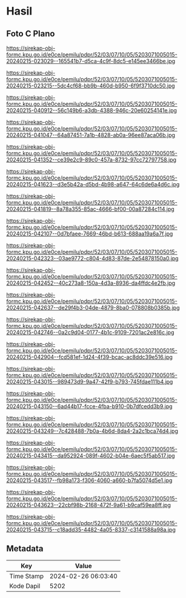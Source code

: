 # Hasil

## Foto C Plano

https://sirekap-obj-formc.kpu.go.id/e0ce/pemilu/pdpr/52/03/07/10/05/5203071005015-20240215-023029--165541b7-d5ca-4c9f-8dc5-e145ee3466be.jpg

https://sirekap-obj-formc.kpu.go.id/e0ce/pemilu/pdpr/52/03/07/10/05/5203071005015-20240215-023215--5dc4cf68-bb9b-460d-b950-6f9f3710dc50.jpg

https://sirekap-obj-formc.kpu.go.id/e0ce/pemilu/pdpr/52/03/07/10/05/5203071005015-20240215-040912--56c149b6-a3db-4388-946c-20e60254141e.jpg

https://sirekap-obj-formc.kpu.go.id/e0ce/pemilu/pdpr/52/03/07/10/05/5203071005015-20240215-041047--64a87451-7a1b-4828-ab0a-96ee87aca06b.jpg

https://sirekap-obj-formc.kpu.go.id/e0ce/pemilu/pdpr/52/03/07/10/05/5203071005015-20240215-041352--ce39e2c9-89c0-457a-8732-97cc72797758.jpg

https://sirekap-obj-formc.kpu.go.id/e0ce/pemilu/pdpr/52/03/07/10/05/5203071005015-20240215-041623--d3e5b42a-d5bd-4b98-a647-64c6de6a4d6c.jpg

https://sirekap-obj-formc.kpu.go.id/e0ce/pemilu/pdpr/52/03/07/10/05/5203071005015-20240215-041819--8a78a355-85ac-4666-bf00-00a87284c114.jpg

https://sirekap-obj-formc.kpu.go.id/e0ce/pemilu/pdpr/52/03/07/10/05/5203071005015-20240215-042107--0d7bfaee-7669-46bd-b613-688aa19a6a7f.jpg

https://sirekap-obj-formc.kpu.go.id/e0ce/pemilu/pdpr/52/03/07/10/05/5203071005015-20240215-042323--03ae9772-c804-4d83-87de-2e54878150a0.jpg

https://sirekap-obj-formc.kpu.go.id/e0ce/pemilu/pdpr/52/03/07/10/05/5203071005015-20240215-042452--40c273a8-150a-4d3a-8936-da4ffdc4e2fb.jpg

https://sirekap-obj-formc.kpu.go.id/e0ce/pemilu/pdpr/52/03/07/10/05/5203071005015-20240215-042637--de29f4b3-04de-4879-8ba0-078808b0385b.jpg

https://sirekap-obj-formc.kpu.go.id/e0ce/pemilu/pdpr/52/03/07/10/05/5203071005015-20240215-042746--0a2c9d04-0177-4b1c-9109-7201ac2e816c.jpg

https://sirekap-obj-formc.kpu.go.id/e0ce/pemilu/pdpr/52/03/07/10/05/5203071005015-20240215-042904--fcd581ef-1d24-4f39-bcac-ac8ddc39e516.jpg

https://sirekap-obj-formc.kpu.go.id/e0ce/pemilu/pdpr/52/03/07/10/05/5203071005015-20240215-043015--989473d9-9a47-42f9-b793-745fdae111b4.jpg

https://sirekap-obj-formc.kpu.go.id/e0ce/pemilu/pdpr/52/03/07/10/05/5203071005015-20240215-043150--6ad44b17-fcce-4fba-b910-0b7dfcedd3b9.jpg

https://sirekap-obj-formc.kpu.go.id/e0ce/pemilu/pdpr/52/03/07/10/05/5203071005015-20240215-043249--7c428488-7b0a-4b6d-8da4-2a2c1bca74d4.jpg

https://sirekap-obj-formc.kpu.go.id/e0ce/pemilu/pdpr/52/03/07/10/05/5203071005015-20240215-043415--da952924-089f-4602-b04e-6aec5f5ab517.jpg

https://sirekap-obj-formc.kpu.go.id/e0ce/pemilu/pdpr/52/03/07/10/05/5203071005015-20240215-043517--fb98a173-f306-4060-a660-b7fa5074d5e1.jpg

https://sirekap-obj-formc.kpu.go.id/e0ce/pemilu/pdpr/52/03/07/10/05/5203071005015-20240215-043623--22cbf98b-2168-472f-9a61-b9caf59ea8ff.jpg

https://sirekap-obj-formc.kpu.go.id/e0ce/pemilu/pdpr/52/03/07/10/05/5203071005015-20240215-043715--c18add35-4482-4a05-8337-c3141588a98a.jpg


## Metadata

| Key        | Value               |
| ---------- | ------------------- |
| Time Stamp | 2024-02-26 06:03:40 |
| Kode Dapil | 5202                |



